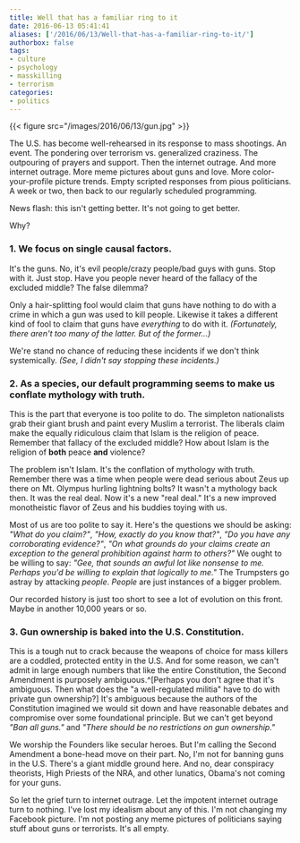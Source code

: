 ```yaml
---
title: Well that has a familiar ring to it
date: 2016-06-13 05:41:41
aliases: ['/2016/06/13/Well-that-has-a-familiar-ring-to-it/']
authorbox: false
tags:
- culture
- psychology
- masskilling
- terrorism
categories:
- politics
---
```


{{< figure src="/images/2016/06/13/gun.jpg" >}}

The U.S. has become well-rehearsed in its response to mass shootings. An event. The pondering over terrorism vs. generalized craziness. The outpouring of prayers and support. Then the internet outrage.  And more internet outrage. More meme pictures about guns and love. More color-your-profile picture trends. Empty scripted responses from pious politicians. A week or two, then back to our regularly scheduled programming.

News flash: this isn't getting better. It's not going to get better.

Why?

### 1. We focus on single causal factors.

   It's the guns. No, it's evil people/crazy people/bad guys with guns. Stop with it. Just stop. Have you people never heard of the fallacy of the excluded middle? The false dilemma?

   Only a hair-splitting fool would claim that guns have nothing to do with a crime in which a gun was used to kill people. Likewise it takes a different kind of fool to claim that guns have _everything_ to do with it. _(Fortunately, there aren't too many of the latter. But of the former...)_

   We're stand no chance of reducing these incidents if we don't think systemically. _(See, I didn't say _stopping these incidents_.)_

### 2. As a species, our default programming seems to make us conflate mythology with truth.

   This is the part that everyone is too polite to do. The simpleton nationalists grab their giant brush and paint every Muslim a terrorist. The liberals claim make the equally ridiculous claim that Islam is the religion of peace. Remember that fallacy of the excluded middle? How about Islam is the religion of **both** peace **and** violence?

   The problem isn't Islam. It's the conflation of mythology with truth. Remember there was a time when people were dead serious about Zeus up there on Mt. Olympus hurling lightning bolts? It wasn't a mythology back then. It was the real deal. Now it's a new "real deal." It's a new improved monotheistic flavor of Zeus and his buddies toying with us.

   Most of us are too polite to say it. Here's the questions we should be asking: _"What do you claim?"_, _"How, exactly do you know that?"_, _"Do you have any corroborating evidence?"_, _"On what grounds do your claims create an exception to the general prohibition against harm to others?"_ We ought to be willing to say: _"Gee, that sounds an awful lot like nonsense to me. Perhaps you'd be willing to explain that logically to me."_ The Trumpsters go astray by attacking _people_. _People_ are just instances of a bigger problem.

   Our recorded history is just too short to see a lot of evolution on this front. Maybe in another 10,000 years or so.

### 3. Gun ownership is baked into the U.S. Constitution.

   This is a tough nut to crack because the weapons of choice for mass killers are a coddled, protected entity in the U.S. And for some reason, we can't admit in large enough numbers that like the entire Constitution, the Second Amendment is purposely ambiguous.^[Perhaps you don't agree that it's ambiguous. Then what does the "a well-regulated militia" have to do with private gun ownership?] It's ambiguous because the authors of the Constitution imagined we would sit down and have reasonable debates and compromise over some foundational principle. But we can't get beyond _"Ban all guns."_ and _"There should be no restrictions on gun ownership."_

   We worship the Founders like secular heroes. But I'm calling the Second Amendment a bone-head move on their part. No, I'm not for banning guns in the U.S. There's a giant middle ground here. And no, dear conspiracy theorists, High Priests of the NRA, and other lunatics, Obama's not coming for your guns.

So let the grief turn to internet outrage. Let the impotent internet outrage turn to nothing. I've lost my idealism about any of this. I'm not changing my Facebook picture. I'm not posting any meme pictures of politicians saying stuff about guns or terrorists. It's all empty.

